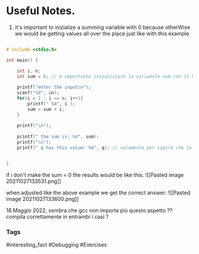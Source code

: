 # Useful Notes. 

1. it's important to inizialize a summing variable with 0 because otherWise we would be getting values all over the place just like with this example 

```c 

# include <stdio.h>

int main() {

	int i, n;
	int sum = 0; // è importante inizalizzare la variabile sum con il 0 perchè altrimenti da risultati errarti.
	
	printf("enter the input\n");
	scanf("%d", &n);
	for(i = 1 ; i <= n; i++){
		printf(" %d", i );
		sum = sum + i;
	}
	
	printf("\n");
	
	printf(" the sum is: %d", sum);
	printf("\n");
	printf(" q has this value: %d", q); // solamente per capire che le variabili sono inizializzate con valori a casaccio. 


}

```

if i don't make the sum = 0 the results would be like this. 
![[Pasted image 20211027133531.png]]

when adjusted like the above example we get the correct answer: 
![[Pasted image 20211027133600.png]]

18 Maggio 2022,
sembra che gcc non importa più questo aspetto ?? 
compila correttamente in entrambi i casi ?


### Tags 
#interesting_fact 
#Debugging 
#Exercises 
